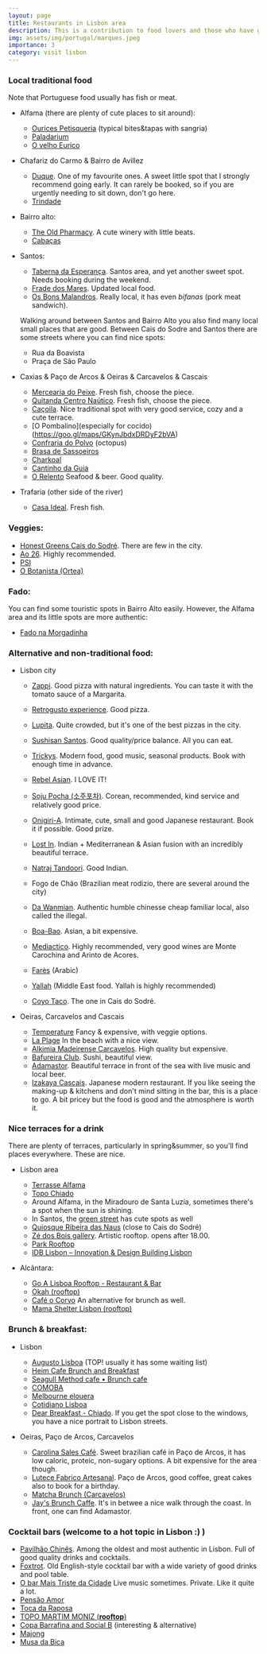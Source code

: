 ```yaml
---
layout: page
title: Restaurants in Lisbon area
description: This is a contribution to food lovers and those who have guests & visitors in Lisbon area =)
img: assets/img/portugal/marques.jpeg
importance: 3
category: visit lisbon
---
```



### Local traditional food
Note that Portuguese food usually has fish or meat.

- Alfama (there are plenty of cute places to sit around):
  - [Ourices Petisqueria](https://goo.gl/maps/ct9BrsETgEuPmUPJ9) (typical bites&tapas with sangria)
  - [Paladarium](https://goo.gl/maps/FrtDUxa4m8k1un9D6)
  - [O velho Eurico](https://goo.gl/maps/rY31wKFN4KYA9LtF8)

- Chafariz do Carmo & Bairro de Avillez
  - [Duque](https://goo.gl/maps/2YjaEefbHxoTtFvK6). One of my favourite ones. A sweet little spot that I strongly recommend going early. It can rarely be booked, so if you are urgently needing to sit down, don't go here.
  - [Trindade](https://goo.gl/maps/fvPp3J5RyoRrJWRT7)

- Bairro alto:
  - [The Old Pharmacy](https://goo.gl/maps/iqC6spjQeNpnCRXB7). A cute winery with little beats.
  - [Cabaças](https://goo.gl/maps/RbRrMRphEakB9Kxa8)

- Santos:
  - [Taberna da Esperança](https://goo.gl/maps/QX9MMi5oc89ivh9S8). Santos area, and yet another sweet spot. Needs booking during the weekend.
  - [Frade dos Mares](https://goo.gl/maps/Jaigfb5H1urU4ddr8). Updated local food.
  - [Os Bons Malandros](https://goo.gl/maps/U3Qcno8cPwEXm3A47). Really local, it has even *bifanas* (pork meat sandwich).

  Walking around between Santos and Bairro Alto you also find many local small places that are good.
  Between Cais do Sodre and Santos there are some streets where you can find nice spots:
  - Rua da Boavista
  - Praça de São Paulo

- Caxias & Paço de Arcos & Oeiras & Carcavelos & Cascais
  - [Mercearia do Peixe](https://goo.gl/maps/wwTgiTGiSFkpJssZ6). Fresh fish, choose the piece.
  - [Quitanda Centro Naútico](https://goo.gl/maps/PfFtas2oxiFiLgGL6). Fresh fish, choose the piece.
  - [Caçoila](https://goo.gl/maps/9FiDMdUWmQy3qfPa6). Nice traditional spot with very good service, cozy and a cute terrace.
  - [O Pombalino](especially for cocido) (https://goo.gl/maps/GKynJbdxDRDyF2bVA)
  - [Confraria do Polvo](https://goo.gl/maps/GyNbrPCocRV1cgbL6) (octopus) 
  - [Brasa de Sassoeiros](https://goo.gl/maps/FFi8GMu5RAUCgeVT7)
  - [Charkoal](https://goo.gl/maps/MMqPi9YS722NvYUE6)
  - [Cantinho da Guia](https://goo.gl/maps/TvDmgTrFcJeoYhxn7)
  - [O Relento](https://goo.gl/maps/dknmsx4NatJX6yNRA) Seafood & beer. Good quality.

- Trafaria (other side of the river)
  - [Casa Ideal](https://goo.gl/maps/FpN9XWFQbCcZU4xB6). Fresh fish.

### Veggies:
- [Honest Greens Cais do Sodré](https://goo.gl/maps/AmqwSq47NedhWPJF9). There are few in the city.
- [Ao 26](https://maps.app.goo.gl/jJjNqZhnUDnEQjTz8). Highly recommended.
- [PSI](https://maps.app.goo.gl/snhrs7K9t7SPwAjq5)
- [O Botanista (Ortea)](https://maps.google.com/?cid=2641190773314766674)

### Fado:
You can find some touristic spots in Bairro Alto easily. However, the Alfama area and its little spots are more authentic:
- [Fado na Morgadinha](https://goo.gl/maps/MFVvKkUTfHJDC2Lq8)

### Alternative and non-traditional food:
- Lisbon city
  - [Zappi](https://goo.gl/maps/GAUQQsSfsyyGv7mB9). Good pizza with natural ingredients. You can taste it with the tomato sauce of a Margarita.
  - [Retrogusto experience](https://goo.gl/maps/VkvxFJ6zYf7kNsKYA). Good pizza.
  - [Lupita](https://maps.app.goo.gl/F2GEoSzMDGN4x6C87). Quite crowded, but it's one of the best pizzas in the city.

  - [Sushisan Santos](https://goo.gl/maps/6ongxKPHWkoxnYHU6). Good quality/price balance. All you can eat.
  - [Trickys](https://goo.gl/maps/Gu7vfRfA1NGrMvQq6). Modern food, good music, seasonal products. Book with enough time in advance.
  - [Rebel Asian](https://goo.gl/maps/7Pr4ojmjH3F8CmHs7). I LOVE IT!
  - [Soju Pocha (소주포차)](https://goo.gl/maps/xxFerRSLuobksMGe9). Corean, recommended, kind service and relatively good price.
  - [Onigiri-A](https://goo.gl/maps/D1iPfTbYweE5NCQ57). Intimate, cute, small and good Japanese restaurant. Book it if possible. Good prize.
  - [Lost In](https://goo.gl/maps/RAKDkp2BAuNZ4NFu7). Indian + Mediterranean & Asian fusion with an incredibly beautiful terrace.
  - [Natraj Tandoori](https://goo.gl/maps/Coj5i9HttGSvLB5v5). Good Indian.
  - Fogo de Chão (Brazilian meat rodizio, there are several around the city)
  - [Da Wanmian](https://goo.gl/maps/7SHEcnutA66xRJGn8). Authentic humble chinesse cheap familiar local, also called the illegal.
  - [Boa-Bao](https://maps.app.goo.gl/VrjDhzAaLyq5RQ1B8). Asian, a bit expensive. 
  - [Mediactico](https://goo.gl/maps/vn49gJJQzRpBVGE6A). Highly recommended, very good wines are Monte Carochina and Arinto de Acores.

  - [Farès](https://maps.app.goo.gl/UWo78o5sPfhqPyjUA) (Arabic)
  - [Yallah](https://goo.gl/maps/xx8FBCvHvfKWUYcw7) (Middle East food. Yallah is highly recommended)
  - [Coyo Taco](https://maps.app.goo.gl/Srm2CZdqKxS4KpQQ8). The one in Cais do Sodré.

- Oeiras, Carcavelos and Cascais
  - [Temperature](https://goo.gl/maps/z3PtX7hgmA3A9tQY6) Fancy & expensive, with veggie options.
  - [La Plage](https://goo.gl/maps/Kk6sZB2GgDKUTzYy8) In the beach with a nice view.
  - [Alkimia Madeirense Carcavelos](https://goo.gl/maps/1aAt1vj7DyWCrwYW7). High quality but expensive.
  - [Bafureira Club](https://goo.gl/maps/vns1DJCsWzdyBsM67). Sushi, beautiful view.
  - [Adamastor](https://goo.gl/maps/8ethYLUtkLjsj8BN9). Beautiful terrace in front of the sea with live music and local beer.
  - [Izakaya Cascais](https://goo.gl/maps/cbCE2TDpeCN2QNLd8). Japanese modern restaurant. If you like seeing the making-up & kitchens and don't mind sitting in the bar, this is a place to go. A bit pricey but the food is good and the atmosphere is worth it.

### Nice terraces for a drink
There are plenty of terraces, particularly in spring&summer, so you'll find places everywhere. These are nice.

- Lisbon area
  - [Terrasse Alfama](https://goo.gl/maps/h7m2uTwjFjbRjo2o7)
  - [Topo Chiado](https://goo.gl/maps/4qrhiVwraSkJNmBp8)
  - Around Alfama, in the Miradouro de Santa Luzía, sometimes there's a spot when the sun is shining.
  - In Santos, the [green street](https://goo.gl/maps/bxZzXVzThPTWK9nUA) has cute spots as well 
  - [Quiosque Ribeira das Naus](https://goo.gl/maps/P8U2xZLi1CsoL1gT9) (close to Cais do Sodré) 
  - [Zé dos Bois gallery](https://goo.gl/maps/B1YXYsyDiDBUQVPaA). Artistic rooftop. opens after 18.00.
  - [Park Rooftop](https://goo.gl/maps/XLnTJXqAKCgRZrzJ6)
  - [IDB Lisbon – Innovation & Design Building Lisbon](https://goo.gl/maps/yF5kSFdAp3VkHD569)


- Alcântara:
  - [Go A Lisboa Rooftop - Restaurant & Bar](https://goo.gl/maps/Aiw3uaVuV1ujSV3r6)
  - [Okah (rooftop)](https://goo.gl/maps/n1sNcgjeguMJwupj6)
  - [Café o Corvo](https://maps.app.goo.gl/NKZ4N2KnnjvNonmF7) An alternative for brunch as well.
  - [Mama Shelter Lisbon (rooftop)](https://maps.app.goo.gl/3R2nawVVW9izMMQJ6)

### Brunch & breakfast:
- Lisbon
  - [Augusto Lisboa](https://goo.gl/maps/KP9ruRMVg35gdB249) (TOP! usually it has some waiting list)
  - [Heim Cafe Brunch and Breakfast](https://maps.app.goo.gl/rgfgrUrB9GvRU59H6)
  - [Seagull Method cafe • Brunch cafe](https://maps.app.goo.gl/UaC8BxS49X3yfp78A)
  - [COMOBA](https://maps.app.goo.gl/1GmzqofaPUrXpWrn9)
  - [Melbourne elouera](https://maps.app.goo.gl/b4H6NNALrZxnUxAFA)
  - [Cotidiano Lisboa](https://maps.app.goo.gl/VaGFi4w1A11L2xLe9)
  - [Dear Breakfast - Chiado](https://goo.gl/maps/WZyWTLtTHgWUqJEY9). If you get the spot close to the windows, you have a nice portrait to Lisbon streets.
 
- Oeiras, Paço de Arcos, Carcavelos
  - [Carolina Sales Café](https://goo.gl/maps/G7uJtmTEKg7x2fMk8). Sweet brazilian café in Paço de Arcos, it has low caloric, proteic, non-sugary options. A bit expensive for the area though.
  - [Lutece Fabrico Artesanal](https://goo.gl/maps/LgLZneRGVKjTWUFd6). Paço de Arcos, good coffee, great cakes also to book for a birthday.
  - [Matcha Brunch (Carcavelos)](https://goo.gl/maps/g3M5Tgvhg5S5ybC29)
  - [Jay's Brunch Caffe](https://goo.gl/maps/AAiwydawz8i3Nc4E8). It's in betwee a nice walk through the coast. In front, one can find Adamastor.

### Cocktail bars (welcome to a hot topic in Lisbon :) )
- [Pavilhão Chinês](https://goo.gl/maps/sxTrZ6bU93xiHWxS8). Among the oldest and most authentic in Lisbon. Full of good quality drinks and cocktails.
- [Foxtrot](https://goo.gl/maps/tZUmSu4Kz7XLzRLE7). Old English-style cocktail bar with a wide variety of good drinks and pool table.
- [O bar Mais Triste da Cidade](https://goo.gl/maps/Da52gYMhYySx6CB89) Live music sometimes. Private. Like it quite a lot.
- [Pensão Amor](https://goo.gl/maps/k443Sd4C2WqnTJaZ9)
- [Toca da Raposa](https://goo.gl/maps/e8qmHkaBtFvUsJrm6)
- [TOPO MARTIM MONIZ (**rooftop**)](https://goo.gl/maps/gVjDy4MdvUmhEj5PA)
- [Copa Barrafina and Social B](https://goo.gl/maps/6L355GEzdSa3dhYF9) (interesting & alternative)
- [Majong](https://goo.gl/maps/gSjsQD6HsbH6RgaP7)
- [Musa da Bica](https://maps.app.goo.gl/HtDs5UdEADHGQYdE7)
